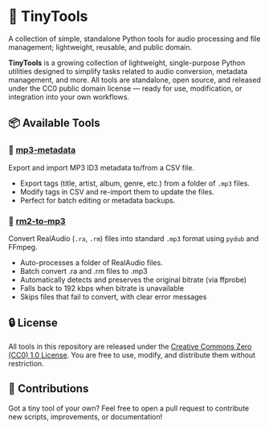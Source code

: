 # 🎒 TinyTools

A collection of simple, standalone Python tools for audio processing and file management; lightweight, reusable, and public domain.

**TinyTools** is a growing collection of lightweight, single-purpose Python utilities designed to simplify tasks related to audio conversion, metadata management, and more. All tools are standalone, open source, and released under the CC0 public domain license — ready for use, modification, or integration into your own workflows.

## 📦 Available Tools

### 🔸 [mp3-metadata](./mp3-metadata)
Export and import MP3 ID3 metadata to/from a CSV file.

- Export tags (title, artist, album, genre, etc.) from a folder of `.mp3` files.
- Modify tags in CSV and re-import them to update the files.
- Perfect for batch editing or metadata backups.

### 🔸 [rm2-to-mp3](./rm2-to-mp3)
Convert RealAudio (`.ra`, `.rm`) files into standard `.mp3` format using `pydub` and FFmpeg.

- Auto-processes a folder of RealAudio files.
- Batch convert .ra and .rm files to .mp3
- Automatically detects and preserves the original bitrate (via ffprobe)
- Falls back to 192 kbps when bitrate is unavailable
- Skips files that fail to convert, with clear error messages
  
## 🔒 License

All tools in this repository are released under the [Creative Commons Zero (CC0) 1.0 License](https://creativecommons.org/publicdomain/zero/1.0/). 
You are free to use, modify, and distribute them without restriction.

## 🙌 Contributions

Got a tiny tool of your own? Feel free to open a pull request to contribute new scripts, improvements, or documentation!
